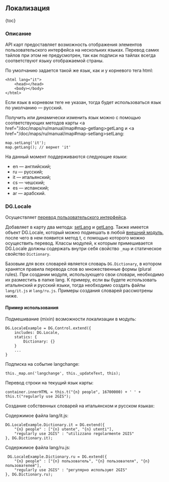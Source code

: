 ## Локализация

{toc}

### Описание

API карт предоставляет возможность отображения элементов пользовательского интерфейса на нескольких языках.
Перевод самих тайлов при этом не предусмотрен, так как подписи на тайлах всегда соответствуют языку отображаемой страны.

По умолчанию задается такой же язык, как и у корневого тега html:

    <html lang="it">
        <head></head>
        <body></body>
    </html>

Если язык в корневом теге не указан, тогда будет использоваться язык по умолчанию — русский.

Получить или динамически изменить язык можно с помощью соответствующих методов карты
<a href="/doc/maps/ru/manual/map#map-getlang>getLang</a> и <a href="/doc/maps/ru/manual/map#map-setlang>setLang</a>:

    map.setLang('it');
    map.getLang(); // вернет 'it'

На данный момент поддерживаются следующие языки:

* en &mdash; английский;
* ru &mdash; русский;
* it &mdash; итальянский;
* cs &mdash; чешский;
* es &mdash; испанский;
* ar &mdash; арабский.

### DG.Locale

Осуществляет <a href="/doc/maps/ru/manual/dg-locale">перевод пользовательского интерфейса</a>.

Добавляет в карту два метода: <a href="/doc/maps/ru/manual/map#map-setlang">setLang</a> и
<a href="/doc/maps/ru/manual/map#map-getlang">getLang</a>. Также имеется объект DG.Locale, который можно подмешать
в любой <a href="/doc/maps/ru/manual/dg-external-modules">внешний модуль</a>, после чего в нем появится метод t,
с помощью которого можно осуществить перевод. Классы модулей, к которым примешивается DG.Locale должны
содержать внутри себя свойство <code>_map</code> и статическое свойство <code>Dictionary</code>.

Базовым для всех словарей является словарь <code>DG.Dictionary</code>, в котором хранятся правила перевода слов во
множественные формы (plural rules). При создании модуля, использующего свои словари, необходимо их разместить
в папке lang. К примеру, если вы будете использовать итальянский и русский языки, тогда необходимо создать
файлы <code>lang/it.js</code> и <code>lang/ru.js</code>. Примеры создания словарей рассмотрены ниже.

#### Пример использования

Подмешивание (mixin) возможности локализации в модуль:

    DG.LocaleExample = DG.Control.extend({
        includes: DG.Locale,
        statics: {
            Dictionary: {}
        }
        ...
    }

Подписка на событие langchange:

    this._map.on('langchange', this._updateText, this);

Перевод строки на текущий язык карты:

    container.innerHTML = this.t("{n} people", 16700000) + ' ' + this.t("regularly use 2GIS");

Создание собственных словарей на итальянском и русском языках:

Cодержимое файла lang/it.js:

    DG.LocaleExample.Dictionary.it = DG.extend({
        "{n} people" : ["{n} utente", "{n} utenti"],
        "regularly use 2GIS" : "utilizzano regolarmente 2GIS"
    }, DG.Dictionary.it);

Cодержимое файла lang/ru.js:

     DG.LocaleExample.Dictionary.ru = DG.extend({
        "{n} people" : ["{n} пользователь", "{n} пользователя", "{n} пользователей"],
        "regularly use 2GIS" : "регулярно используют 2GIS"
    }, DG.Dictionary.ru);
